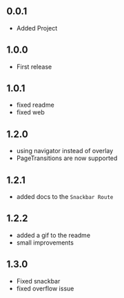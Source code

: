 ## 0.0.1

- Added Project

## 1.0.0

- First release

## 1.0.1

- fixed readme
- fixed web

## 1.2.0

- using navigator instead of overlay
- PageTransitions are now supported

## 1.2.1

- added docs to the `Snackbar Route`

## 1.2.2

- added a gif to the readme
- small improvements

## 1.3.0

- Fixed snackbar 
- fixed overflow issue

